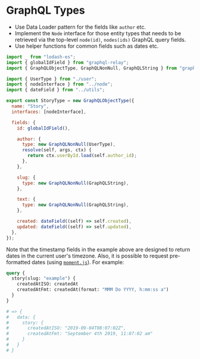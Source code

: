 # GraphQL Types

- Use Data Loader pattern for the fields like `author` etc.
- Implement the `Node` interface for those entity types that needs to be
  retrieved via the top-level `node(id)`, `nodes(ids)` GraphQL query fields.
- Use helper functions for common fields such as dates etc.

```js
import _ from "lodash-es";
import { globalIdField } from "graphql-relay";
import { GraphQLObjectType, GraphQLNonNull, GraphQLString } from "graphql";

import { UserType } from "./user";
import { nodeInterface } from "../node";
import { dateField } from "../utils";

export const StoryType = new GraphQLObjectType({
  name: "Story",
  interfaces: [nodeInterface],

  fields: {
    id: globalIdField(),

    author: {
      type: new GraphQLNonNull(UserType),
      resolve(self, args, ctx) {
        return ctx.userById.load(self.author_id);
      },
    },

    slug: {
      type: new GraphQLNonNull(GraphQLString),
    },

    text: {
      type: new GraphQLNonNull(GraphQLString),
    },

    created: dateField((self) => self.created),
    updated: dateField((self) => self.updated),
  },
});
```

Note that the timestamp fields in the example above are designed to return dates
in the current user's timezone. Also, it is possible to request pre-formatted
dates (using [`moment.js`](https://momentjs.com/)). For example:

```graphql
query {
  story(slug: "example") {
    createdAtISO: createdAt
    createdAtFmt: createdAt(format: "MMM Do YYYY, h:mm:ss a")
  }
}

# => {
#   data: {
#     story: {
#       createdAtISO: "2019-09-04T08:07:02Z",
#       createdAtFmt: "September 4th 2019, 11:07:02 am"
#     }
#   }
# }
```
